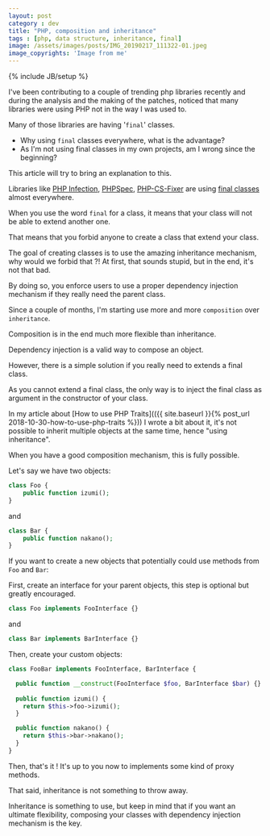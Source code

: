 ```yaml
---
layout: post
category : dev
title: "PHP, composition and inheritance"
tags : [php, data structure, inheritance, final]
image: /assets/images/posts/IMG_20190217_111322-01.jpeg
image_copyrights: 'Image from me'
---
```

{% include JB/setup %}

I've been contributing to a couple of trending php libraries recently and during the analysis and the making of the patches,
noticed that many libraries were using PHP not in the way I was used to.

Many of those libraries are having '`final`' classes.

* Why using `final` classes everywhere, what is the advantage?
* As I'm not using final classes in my own projects, am I wrong since the beginning?

This article will try to bring an explanation to this.

<!--break-->

Libraries like [PHP Infection](https://github.com/infection/infection), [PHPSpec](https://github.com/phpspec/phpspec), [PHP-CS-Fixer](https://github.com/friendsofphp/php-cs-fixer) are using [final classes](http://php.net/manual/en/language.oop5.final.php) almost everywhere.

When you use the word `final` for a class, it means that your class will not be able to extend another one.

That means that you forbid anyone to create a class that extend your class.

The goal of creating classes is to use the amazing inheritance mechanism, why would we forbid that ?!
At first, that sounds stupid, but in the end, it's not that bad.

By doing so, you enforce users to use a proper dependency injection mechanism if they really need the parent class.

Since a couple of months, I'm starting use more and more `composition` over `inheritance`.

Composition is in the end much more flexible than inheritance.

Dependency injection is a valid way to compose an object.

However, there is a simple solution if you really need to extends a final class.

As you cannot extend a final class, the only way is to inject the final class as argument in the constructor of your class.

In my article about [How to use PHP Traits](({{ site.baseurl }}{% post_url 2018-10-30-how-to-use-php-traits %})) I wrote a bit about it, it's not possible to inherit multiple objects at the same time, hence "using inheritance".

When you have a good composition mechanism, this is fully possible.

Let's say we have two objects:

```php
class Foo {
    public function izumi();
}
```

and

```php
class Bar {
    public function nakano();
}
```

If you want to create a new objects that potentially could use methods from `Foo` and `Bar`:

First, create an interface for your parent objects, this step is optional but greatly encouraged.

```php
class Foo implements FooInterface {}
```

and

```php
class Bar implements BarInterface {}
```

Then, create your custom objects:

```php
class FooBar implements FooInterface, BarInterface {

  public function __construct(FooInterface $foo, BarInterface $bar) {}
  
  public function izumi() {
    return $this->foo->izumi();
  }

  public function nakano() {
    return $this->bar->nakano();
  }
}
```

Then, that's it ! It's up to you now to implements some kind of proxy methods.

That said, inheritance is not something to throw away.

Inheritance is something to use, but keep in mind that if you want an ultimate flexibility, composing your classes
with dependency injection mechanism is the key.